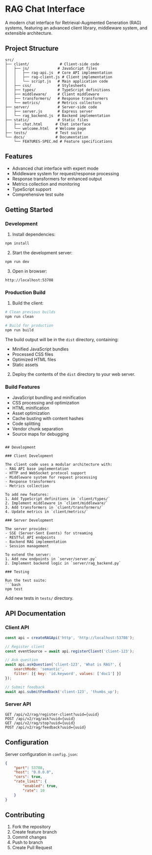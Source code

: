 # RAG Chat Interface

A modern chat interface for Retrieval-Augmented Generation (RAG) systems, featuring an advanced client library, middleware system, and extensible architecture.

## Project Structure

```
src/
├── client/              # Client-side code
│   ├── js/             # JavaScript files
│   │   ├── rag-api.js  # Core API implementation
│   │   ├── rag-client.js # Client implementation
│   │   └── script.js   # Main application code
│   ├── css/            # Stylesheets
│   ├── types/          # TypeScript definitions
│   ├── middleware/     # Client middleware
│   ├── transformers/   # Response transformers
│   └── metrics/        # Metrics collectors
├── server/             # Server-side code
│   ├── server.js       # Express server
│   └── rag_backend.js  # Backend implementation
├── static/             # Static files
│   ├── chat.html      # Chat interface
│   └── welcome.html   # Welcome page
├── tests/             # Test suite
└── docs/              # Documentation
    └── FEATURES-SPEC.md # Feature specifications
```

## Features

- Advanced chat interface with expert mode
- Middleware system for request/response processing
- Response transformers for enhanced output
- Metrics collection and monitoring
- TypeScript support
- Comprehensive test suite

## Getting Started

### Development

1. Install dependencies:
```bash
npm install
```

2. Start the development server:
```bash
npm run dev
```

3. Open in browser:
```
http://localhost:53708
```

### Production Build

1. Build the client:
```bash
# Clean previous builds
npm run clean

# Build for production
npm run build
```

The build output will be in the `dist` directory, containing:
- Minified JavaScript bundles
- Processed CSS files
- Optimized HTML files
- Static assets

2. Deploy the contents of the `dist` directory to your web server.

### Build Features

- JavaScript bundling and minification
- CSS processing and optimization
- HTML minification
- Asset optimization
- Cache busting with content hashes
- Code splitting
- Vendor chunk separation
- Source maps for debugging
```

## Development

### Client Development

The client code uses a modular architecture with:
- RAG API base implementation
- HTTP and WebSocket protocol support
- Middleware system for request processing
- Response transformers
- Metrics collection

To add new features:
1. Add TypeScript definitions in `client/types/`
2. Implement middleware in `client/middleware/`
3. Add transformers in `client/transformers/`
4. Update metrics in `client/metrics/`

### Server Development

The server provides:
- SSE (Server-Sent Events) for streaming
- RESTful API endpoints
- Backend RAG implementation
- Session management

To extend the server:
1. Add new endpoints in `server/server.py`
2. Implement backend logic in `server/rag_backend.py`

### Testing

Run the test suite:
```bash
npm test
```

Add new tests in `tests/` directory.

## API Documentation

### Client API

```javascript
const api = createRAGApi('http', 'http://localhost:53708');

// Register client
const eventSource = await api.registerClient('client-123');

// Ask question
await api.askQuestion('client-123', 'What is RAG?', {
    searchMode: 'semantic',
    filter: [{ key: 'id.keyword', values: ['doc1'] }]
});

// Submit feedback
await api.submitFeedback('client-123', 'thumbs_up');
```

### Server API

```
GET /api/v2/rag/register-client?uuid={uuid}
POST /api/v2/rag/ask?uuid={uuid}
GET /api/v2/rag/stop?uuid={uuid}
POST /api/v2/rag/feedback?uuid={uuid}
```

## Configuration

Server configuration in `config.json`:
```json
{
    "port": 53708,
    "host": "0.0.0.0",
    "cors": true,
    "rate_limit": {
        "enabled": true,
        "rate": 10
    }
}
```

## Contributing

1. Fork the repository
2. Create feature branch
3. Commit changes
4. Push to branch
5. Create Pull Request